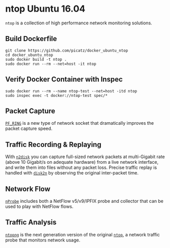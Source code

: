 # ntop Ubuntu 16.04 

`ntop` is a collection of high performance network monitoring solutions. 

## Build Dockerfile

```
git clone https://github.com/picatz/docker_ubuntu_ntop
cd docker_ubuntu_ntop
sudo docker build -t ntop .
sudo docker run --rm --net=host -it ntop
```

## Verify Docker Container with Inspec

```
sudo docker run --rm --name ntop-test --net=host -itd ntop
sudo inspec exec -t docker://ntop-test spec/*
```

## Packet Capture
[`PF_RING`](https://www.ntop.org/products/packet-capture/pf_ring/) is a new type of network socket that dramatically improves the packet capture speed.

## Traffic Recording & Replaying
With [`n2disk`](https://www.ntop.org/products/traffic-recording-replay/n2disk/) you can capture full-sized network packets at multi-Gigabit rate (above 10 Gigabit/s on adequate hardware) from a live network interface, and write them into files without any packet loss. Precise traffic replay is handled with [`disk2n`](https://www.ntop.org/products/traffic-recording-replay/disk2n/) by observing the original inter-packet time.

## Network Flow
[`nProbe`](https://www.ntop.org/products/netflow/nprobe/) includes both a NetFlow v5/v9/IPFIX probe and collector that can be used to play with NetFlow flows.

## Traffic Analysis
[`ntopng`](https://www.ntop.org/products/traffic-analysis/ntop/) is the next generation version of the original [`ntop`](https://en.wikipedia.org/wiki/Ntop), a network traffic probe that monitors network usage.

